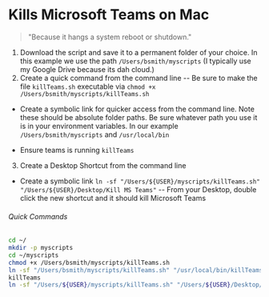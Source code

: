 Kills Microsoft Teams on Mac
======
> "Because it hangs a system reboot or shutdown."

1. Download the script and save it to a permanent folder of your choice. In this example we use the path ```/Users/bsmith/myscripts``` (I typically use my Google Drive because its dah cloud.)
2. Create a quick command from the command line
  -- Be sure to make the file ```killTeams.sh``` executable via ```chmod +x /Users/bsmith/myscripts/killTeams.sh```
  - Create a symbolic link for quicker access from the command line. Note these should be absolute folder paths. Be sure whatever path you use it is in your environment variables. In our example ```/Users/bsmith/myscripts``` and ```/usr/local/bin```
  * Ensure teams is running ```killTeams```
3. Create a Desktop Shortcut from the command line
  - Create a symbolic link ```ln -sf "/Users/${USER}/myscripts/killTeams.sh" "/Users/${USER}/Desktop/Kill MS Teams"```
  -- From your Desktop, double click the new shortcut and it should kill Microsoft Teams

###### Quick Commands 
``` bash
cd ~/
mkdir -p myscripts
cd ~/myscripts
chmod +x /Users/bsmith/myscripts/killTeams.sh
ln -sf "/Users/bsmith/myscripts/killTeams.sh" "/usr/local/bin/killTeams"
killTeams
ln -sf "/Users/${USER}/myscripts/killTeams.sh" "/Users/${USER}/Desktop/Kill MS Teams"
```
